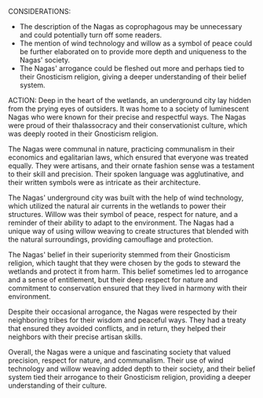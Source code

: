 CONSIDERATIONS:
- The description of the Nagas as coprophagous may be unnecessary and could potentially turn off some readers.
- The mention of wind technology and willow as a symbol of peace could be further elaborated on to provide more depth and uniqueness to the Nagas' society.
- The Nagas' arrogance could be fleshed out more and perhaps tied to their Gnosticism religion, giving a deeper understanding of their belief system.

ACTION:
Deep in the heart of the wetlands, an underground city lay hidden from the prying eyes of outsiders. It was home to a society of luminescent Nagas who were known for their precise and respectful ways. The Nagas were proud of their thalassocracy and their conservationist culture, which was deeply rooted in their Gnosticism religion.

The Nagas were communal in nature, practicing communalism in their economics and egalitarian laws, which ensured that everyone was treated equally. They were artisans, and their ornate fashion sense was a testament to their skill and precision. Their spoken language was agglutinative, and their written symbols were as intricate as their architecture.

The Nagas' underground city was built with the help of wind technology, which utilized the natural air currents in the wetlands to power their structures. Willow was their symbol of peace, respect for nature, and a reminder of their ability to adapt to the environment. The Nagas had a unique way of using willow weaving to create structures that blended with the natural surroundings, providing camouflage and protection.

The Nagas' belief in their superiority stemmed from their Gnosticism religion, which taught that they were chosen by the gods to steward the wetlands and protect it from harm. This belief sometimes led to arrogance and a sense of entitlement, but their deep respect for nature and commitment to conservation ensured that they lived in harmony with their environment.

Despite their occasional arrogance, the Nagas were respected by their neighboring tribes for their wisdom and peaceful ways. They had a treaty that ensured they avoided conflicts, and in return, they helped their neighbors with their precise artisan skills.

Overall, the Nagas were a unique and fascinating society that valued precision, respect for nature, and communalism. Their use of wind technology and willow weaving added depth to their society, and their belief system tied their arrogance to their Gnosticism religion, providing a deeper understanding of their culture.